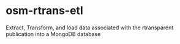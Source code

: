 # osm-rtrans-etl
Extract, Transform, and load data associated with the rtransparent publication into a MongoDB database
